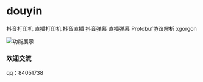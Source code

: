 # douyin
抖音打印机 直播打印机 抖音直播 抖音弹幕 直播弹幕 Protobuf协议解析 xgorgon


![功能展示](http://was.dy188.vip/WechatIMG42.png)

### 欢迎交流
qq：84051738
